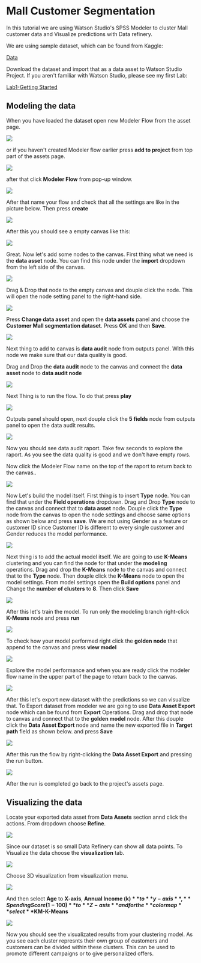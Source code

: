 # Mall Customer Segmentation

In this tutorial we are using Watson Studio's SPSS Modeler to cluster Mall customer data and Visualize predictions with Data refinery.

We are using sample dataset, which can be found from Kaggle:

[Data](https://www.kaggle.com/vjchoudhary7/customer-segmentation-tutorial-in-python "Data")

Download the dataset and import that as a data asset to Watson Studio Project. If you aren't familiar with Watson Studio, please see my first Lab:

[Lab1-Getting Started](https://github.com/LasseHuotari/WatsonWorkshop/tree/master/Lab1-GettingStarted "Lab1-Getting Started")

## Modeling the data

When you have loaded the dataset open new Modeler Flow from the asset page.

![](images/newflow.png)

or if you haven't created Modeler flow earlier press **add to project** from top part of the assets page.

![](images/addtoproject.png)

after that click **Modeler Flow** from pop-up window.

![](images/modelerflowadd.png)

After that name your flow and check that all the settings are like in the picture below. Then press **create**

![](images/flowsettings.png)

After this you should see a empty canvas like this:

![](images/emptyflow.png)

Great. Now let's add some nodes to the canvas. First thing what we need is the **data asset** node. You can find this node under the **import** dropdown from the left side of the canvas.

![](images/dataasset.png)

Drag & Drop that node to the empty canvas and douple click the node. This will open the node setting panel to the right-hand side.

![](images/datasettings.png)

Press **Change data asset** and open the **data assets** panel and choose the **Customer Mall segmentation dataset**. Press **OK** and then **Save**.

![](images/save.png)

Next thing to add to canvas is **data audit** node from outputs panel. With this node we make sure that our data quality is good.

Drag and Drop the **data audit** node to the canvas and connect the **data asset** node to **data audit node**

![](images/1connection.png)

Next Thing is to run the flow. To do that press **play**

![](images/play.png)

Outputs panel should open, next douple click the **5 fields** node from outputs panel to open the data audit results.

![](images/1outputs.png)

Now you should see data audit raport. Take few seconds to explore the raport. As you see the data quality is good and we don't have empty rows.

Now click the Modeler Flow name on the top of the raport to return back to the canvas..

![](images/modelerflowname.png)

Now Let's build the model itself. First thing is to insert **Type** node. You can find that under the **Field operations** dropdown. Drag and Drop **Type** node to the canvas and connect that to **data asset** node. Douple click the **Type** node from the canvas to open the node settings and choose same options as shown below and press **save**. We are not using Gender as a feature or customer ID since Customer ID is different to every single customer and Gender reduces the model performance.

![](images/typesettings.png)

Next thing is to add the actual model itself. We are going to use **K-Means** clustering and you can find the node for that under the **modeling** operations. Drag and drop the **K-Means** node to the canvas and connect that to the **Type** node. Then douple click the **K-Means** node to open the model settings. From model settings open the **Build options** panel and Change the **number of clusters** to **8**. Then click **Save**

![](images/modelsettings.png)

After this let's train the model. To run only the modeling branch right-click **K-Mesns** node and press **run**

![](images/runmodel.png)

To check how your model performed right click the **golden node** that append to the canvas and press **view model**

![](images/viewmodel.png)

Explore the model performance and when you are ready click the modeler flow name in the upper part of the page to return back to the canvas.

![](images/modelerflowname.png)

After this let's export new dataset with the predictions so we can visualize that. To Export dataset from modeler we are going to use **Data Asset Export** node which can be found from **Export** Operations. Drag and drop that node to canvas and connect that to the **golden model** node. After this douple click the **Data Asset Export** node and name the new exported file in **Target path** field as shown below. and press **Save**

![](images/exportsettings.png)

After this run the flow by right-clicking the **Data Asset Export** and pressing the run button.

![](images/runexport.png)

After the run is completed go back to the project's assets page.

## Visualizing the data

Locate your exported data asset from **Data Assets** section annd click the actions. From dropdown choose **Refine**.

![](images/refinerylaunch.png)

Since our dataset is so small Data Refinery can show all data points. To Visualize the data choose the **visualization** tab.

![](images/choosevisu.png)

Choose 3D visualization from visualization menu.

![](images/visumenu.png)

And then select **Age** to **X-axis**, **Annual Income (k$)** to **y-axis**, **Spending Score (1-100)** to **Z-axis** and for the **color map** select **$KM-K-Means**

![](images/visusettings.png)

Now you should see the visualizated results from your clustering model. As you see each cluster represnts their own group of customers and customers can be divided within these clusters. This can be used to promote different campaigns or to give personalized offers.

